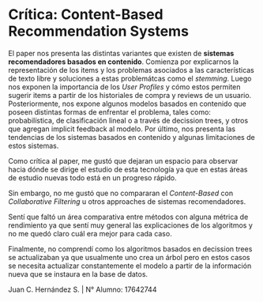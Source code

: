 # Crítica: Content-Based Recommendation Systems

El paper nos presenta las distintas variantes que existen de **sistemas recomendadores basados en contenido**. Comienza por explicarnos la representación de los items y los problemas asociados a las características de texto libre y soluciones a estas problemátcas como el *stemming*.
Luego nos exponen la importancia de los *User Profiles* y cómo estos permiten sugerir items a partir de los historiales de compra y reviews  de un usuario.
Posteriormente, nos expone algunos modelos basados en contenido que poseen distintas formas de enfrentar el problema, tales como: probabilística, de clasificación lineal o a través de decission trees, y otros que agregan implicit feedback al modelo. 
Por último, nos presenta las tendencias de los sistemas basados en contenido y algunas limitaciones de estos sistemas. 

Como crítica al paper, me gustó que dejaran un espacio para observar hacia dónde se dirige el estudio de esta tecnología ya que en estas áreas de estudio nuevas todo está en un progreso rápido. 

Sin embargo, no me gustó que no compararan el *Content-Based* con *Collaborative Filtering* u otros approaches de sistemas recomendadores.

Sentí que faltó un área comparativa entre métodos con alguna métrica de rendimiento ya que sentí muy general las explicaciones de los algoritmos y no me quedó claro cuál era mejor para cada caso.

Finalmente, no comprendí como los algoritmos basados en decission trees se actualizaban ya que usualmente uno crea un árbol pero en estos casos se necesita actualizar constantemente el modelo a partir de la información nueva que se instaura en la base de datos.

Juan C. Hernández S. | N° Alumno: 17642744